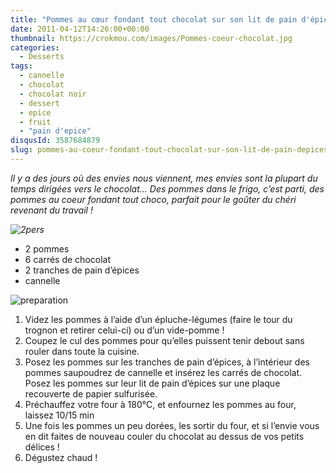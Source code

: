 ```yaml
---
title: "Pommes au cœur fondant tout chocolat sur son lit de pain d'épices"
date: 2011-04-12T14:26:00+00:00
thumbnail: https://crokmou.com/images/Pommes-coeur-chocolat.jpg
categories:
  - Desserts
tags:
  - cannelle
  - chocolat
  - chocolat noir
  - dessert
  - epice
  - fruit
  - "pain d'epice"
disqusId: 3587684879
slug: pommes-au-coeur-fondant-tout-chocolat-sur-son-lit-de-pain-depices
---
```


_Il y a des jours où des envies nous viennent, mes envies sont la plupart du temps dirigées vers le chocolat… Des pommes dans le frigo, c’est parti, des pommes au coeur fondant tout choco, parfait pour le goûter du chéri revenant du travail !_

_![2pers](http://storage.canalblog.com/77/88/825568/62415804_p.jpeg)_

*   2 pommes
*   6 carrés de chocolat
*   2 tranches de pain d’épices
*   cannelle

![preparation](http://storage.canalblog.com/42/26/825568/62415811_p.jpeg)

1.  Videz les pommes à l’aide d’un épluche-légumes (faire le tour du trognon et retirer celui-ci) ou d’un vide-pomme !
2.  Coupez le cul des pommes pour qu’elles puissent tenir debout sans rouler dans toute la cuisine.
3.  Posez les pommes sur les tranches de pain d’épices, à l’intérieur des pommes saupoudrez de cannelle et insérez les carrés de chocolat. Posez les pommes sur leur lit de pain d’épices sur une plaque recouverte de papier sulfurisée.
4.  Préchauffez votre four à 180°C, et enfournez les pommes au four, laissez 10/15 min
5.  Une fois les pommes un peu dorées, les sortir du four, et si l’envie vous en dit faites de nouveau couler du chocolat au dessus de vos petits délices !
6.  Dégustez chaud !